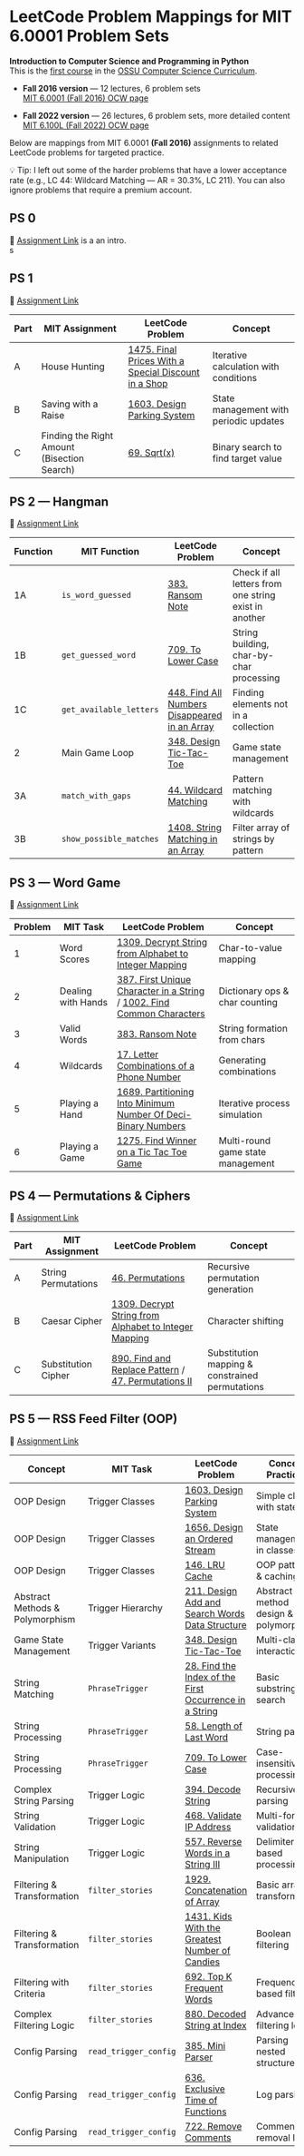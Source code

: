 # LeetCode Problem Mappings for MIT 6.0001 Problem Sets

**Introduction to Computer Science and Programming in Python**  
This is the [first course](https://github.com/ossu/computer-science/blob/master/coursepages/intro-cs/README.md) in the [OSSU Computer Science Curriculum](https://github.com/ossu/computer-science).  

- **Fall 2016 version** — 12 lectures, 6 problem sets  
  [MIT 6.0001 (Fall 2016) OCW page](https://ocw.mit.edu/courses/6-0001-introduction-to-computer-science-and-programming-in-python-fall-2016/)  

- **Fall 2022 version** — 26 lectures, 6 problem sets, more detailed content  
  [MIT 6.100L (Fall 2022) OCW page](https://ocw.mit.edu/courses/6-100l-introduction-to-cs-and-programming-using-python-fall-2022/)  

Below are mappings from MIT 6.0001 **(Fall 2016)** assignments to related LeetCode problems for targeted practice.


💡 Tip: I left out some of the harder problems that have a lower acceptance rate (e.g., LC 44: Wildcard Matching — AR = 30.3%, LC 211). You can also ignore problems that require a premium account.

## PS 0
🔗 [Assignment Link](https://ocw.mit.edu/courses/6-0001-introduction-to-computer-science-and-programming-in-python-fall-2016/resources/ps0/) is a an intro.  
s

## PS 1  
🔗 [Assignment Link](https://ocw.mit.edu/courses/6-0001-introduction-to-computer-science-and-programming-in-python-fall-2016/resources/mit6_0001f16_ps1/)

| Part | MIT Assignment | LeetCode Problem | Concept |
|------|----------------|------------------|---------|
| A | House Hunting | [1475. Final Prices With a Special Discount in a Shop](https://leetcode.com/problems/final-prices-with-a-special-discount-in-a-shop/) | Iterative calculation with conditions |
| B | Saving with a Raise | [1603. Design Parking System](https://leetcode.com/problems/design-parking-system/) | State management with periodic updates |
| C | Finding the Right Amount (Bisection Search) | [69. Sqrt(x)](https://leetcode.com/problems/sqrtx/) | Binary search to find target value |



## PS 2 — Hangman  
🔗 [Assignment Link](https://ocw.mit.edu/courses/6-0001-introduction-to-computer-science-and-programming-in-python-fall-2016/resources/ps2/)

| Function | MIT Function | LeetCode Problem | Concept |
|----------|--------------|------------------|---------|
| 1A | `is_word_guessed` | [383. Ransom Note](https://leetcode.com/problems/ransom-note/) | Check if all letters from one string exist in another |
| 1B | `get_guessed_word` | [709. To Lower Case](https://leetcode.com/problems/to-lower-case/) | String building, char-by-char processing |
| 1C | `get_available_letters` | [448. Find All Numbers Disappeared in an Array](https://leetcode.com/problems/find-all-numbers-disappeared-in-an-array/) | Finding elements not in a collection |
| 2 | Main Game Loop | [348. Design Tic-Tac-Toe](https://leetcode.com/problems/design-tic-tac-toe/) | Game state management |
| 3A | `match_with_gaps` | [44. Wildcard Matching](https://leetcode.com/problems/wildcard-matching/) | Pattern matching with wildcards |
| 3B | `show_possible_matches` | [1408. String Matching in an Array](https://leetcode.com/problems/string-matching-in-an-array/) | Filter array of strings by pattern |


## PS 3 — Word Game  
🔗 [Assignment Link](https://ocw.mit.edu/courses/6-0001-introduction-to-computer-science-and-programming-in-python-fall-2016/resources/ps3/)

| Problem | MIT Task | LeetCode Problem | Concept |
|---------|----------|------------------|---------|
| 1 | Word Scores | [1309. Decrypt String from Alphabet to Integer Mapping](https://leetcode.com/problems/decrypt-string-from-alphabet-to-integer-mapping/) | Char-to-value mapping |
| 2 | Dealing with Hands | [387. First Unique Character in a String](https://leetcode.com/problems/first-unique-character-in-a-string/) / [1002. Find Common Characters](https://leetcode.com/problems/find-common-characters/) | Dictionary ops & char counting |
| 3 | Valid Words | [383. Ransom Note](https://leetcode.com/problems/ransom-note/) | String formation from chars |
| 4 | Wildcards | [17. Letter Combinations of a Phone Number](https://leetcode.com/problems/letter-combinations-of-a-phone-number/) | Generating combinations |
| 5 | Playing a Hand | [1689. Partitioning Into Minimum Number Of Deci-Binary Numbers](https://leetcode.com/problems/partitioning-into-minimum-number-of-deci-binary-numbers/) | Iterative process simulation |
| 6 | Playing a Game | [1275. Find Winner on a Tic Tac Toe Game](https://leetcode.com/problems/find-winner-on-a-tic-tac-toe-game/) | Multi-round game state management |


## PS 4 — Permutations & Ciphers  
🔗 [Assignment Link](https://ocw.mit.edu/courses/6-0001-introduction-to-computer-science-and-programming-in-python-fall-2016/resources/ps4/)  

| Part | MIT Assignment | LeetCode Problem | Concept |
|------|----------------|------------------|---------|
| A | String Permutations | [46. Permutations](https://leetcode.com/problems/permutations/) | Recursive permutation generation |
| B | Caesar Cipher | [1309. Decrypt String from Alphabet to Integer Mapping](https://leetcode.com/problems/decrypt-string-from-alphabet-to-integer-mapping/) | Character shifting |
| C | Substitution Cipher | [890. Find and Replace Pattern](https://leetcode.com/problems/find-and-replace-pattern/) / [47. Permutations II](https://leetcode.com/problems/permutations-ii/) | Substitution mapping & constrained permutations |



## PS 5 — RSS Feed Filter (OOP)  
🔗 [Assignment Link](https://ocw.mit.edu/courses/6-0001-introduction-to-computer-science-and-programming-in-python-fall-2016/resources/ps5/)

| Concept | MIT Task | LeetCode Problem | Concept Practiced |
|---------|----------|------------------|-------------------|
| OOP Design | Trigger Classes | [1603. Design Parking System](https://leetcode.com/problems/design-parking-system/) | Simple class with state |
| OOP Design | Trigger Classes | [1656. Design an Ordered Stream](https://leetcode.com/problems/design-an-ordered-stream/) | State management in classes |
| OOP Design | Trigger Classes | [146. LRU Cache](https://leetcode.com/problems/lru-cache/) | OOP patterns & caching |
| Abstract Methods & Polymorphism | Trigger Hierarchy | [211. Design Add and Search Words Data Structure](https://leetcode.com/problems/design-add-and-search-words-data-structure/) | Abstract method design & polymorphism |
| Game State Management | Trigger Variants | [348. Design Tic-Tac-Toe](https://leetcode.com/problems/design-tic-tac-toe/) | Multi-class interaction |
| String Matching | `PhraseTrigger` | [28. Find the Index of the First Occurrence in a String](https://leetcode.com/problems/find-the-index-of-the-first-occurrence-in-a-string/) | Basic substring search |
| String Processing | `PhraseTrigger` | [58. Length of Last Word](https://leetcode.com/problems/length-of-last-word/) | String parsing |
| String Processing | `PhraseTrigger` | [709. To Lower Case](https://leetcode.com/problems/to-lower-case/) | Case-insensitive processing |
| Complex String Parsing | Trigger Logic | [394. Decode String](https://leetcode.com/problems/decode-string/) | Recursive parsing |
| String Validation | Trigger Logic | [468. Validate IP Address](https://leetcode.com/problems/validate-ip-address/) | Multi-format validation |
| String Manipulation | Trigger Logic | [557. Reverse Words in a String III](https://leetcode.com/problems/reverse-words-in-a-string-iii/) | Delimiter-based processing |
| Filtering & Transformation | `filter_stories` | [1929. Concatenation of Array](https://leetcode.com/problems/concatenation-of-array/) | Basic array transformation |
| Filtering & Transformation | `filter_stories` | [1431. Kids With the Greatest Number of Candies](https://leetcode.com/problems/kids-with-the-greatest-number-of-candies/) | Boolean filtering |
| Filtering with Criteria | `filter_stories` | [692. Top K Frequent Words](https://leetcode.com/problems/top-k-frequent-words/) | Frequency-based filtering |
| Complex Filtering Logic | `filter_stories` | [880. Decoded String at Index](https://leetcode.com/problems/decoded-string-at-index/) | Advanced filtering logic |
| Config Parsing | `read_trigger_config` | [385. Mini Parser](https://leetcode.com/problems/mini-parser/) | Parsing nested structures |
| Config Parsing | `read_trigger_config` | [636. Exclusive Time of Functions](https://leetcode.com/problems/exclusive-time-of-functions/) | Log parsing |
| Config Parsing | `read_trigger_config` | [722. Remove Comments](https://leetcode.com/problems/remove-comments/) | Comment removal logic |

